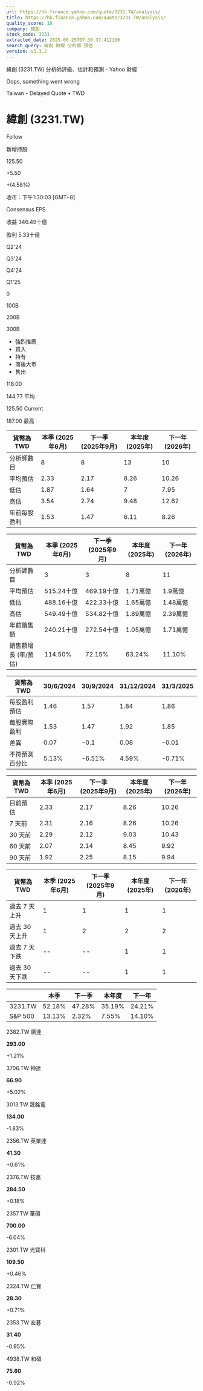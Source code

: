 ```yaml
---
url: https://hk.finance.yahoo.com/quote/3231.TW/analysis/
title: https://hk.finance.yahoo.com/quote/3231.TW/analysis/
quality_score: 10
company: 緯創
stock_code: 3231
extracted_date: 2025-06-25T07:38:37.412160
search_query: 緯創 財報 分析師 預估
version: v3.3.2
---
```


緯創 (3231.TW) 分析師評級、估計和預測 - Yahoo 財經


Oops, something went wrong

 

Taiwan - Delayed Quote • TWD 

# 緯創 (3231.TW)

Follow

 

新增持股

125.50

+5.50

+(4.58%)

收市：下午1:30:03 [GMT+8]

Consensus EPS

收益 346.49十億

盈利 5.33十億

Q2'24

Q3'24

Q4'24

Q1'25

0

100B

200B

300B

* 強烈推薦
* 買入
* 持有
* 落後大市
* 售出

118.00

144.77 平均

125.50 Current

187.00 最高

| 貨幣為TWD | 本季 (2025年6月) | 下一季 (2025年9月) | 本年度 (2025年) | 下一年 (2026年) |
| --- | --- | --- | --- | --- |
| 分析師數目 | 8 | 8 | 13 | 10 |
| 平均預估 | 2.33 | 2.17 | 8.26 | 10.26 |
| 低估 | 1.87 | 1.64 | 7 | 7.95 |
| 高估 | 3.54 | 2.74 | 9.48 | 12.62 |
| 年前每股盈利 | 1.53 | 1.47 | 6.11 | 8.26 |

| 貨幣為TWD | 本季 (2025年6月) | 下一季 (2025年9月) | 本年度 (2025年) | 下一年 (2026年) |
| --- | --- | --- | --- | --- |
| 分析師數目 | 3 | 3 | 8 | 11 |
| 平均預估 | 515.24十億 | 469.19十億 | 1.71萬億 | 1.9萬億 |
| 低估 | 488.16十億 | 422.33十億 | 1.65萬億 | 1.48萬億 |
| 高估 | 549.49十億 | 534.82十億 | 1.89萬億 | 2.39萬億 |
| 年前銷售額 | 240.21十億 | 272.54十億 | 1.05萬億 | 1.71萬億 |
| 銷售額增長 (年/預估) | 114.50% | 72.15% | 63.24% | 11.10% |

| 貨幣為TWD | 30/6/2024 | 30/9/2024 | 31/12/2024 | 31/3/2025 |
| --- | --- | --- | --- | --- |
| 每股盈利預估 | 1.46 | 1.57 | 1.84 | 1.86 |
| 每股實際盈利 | 1.53 | 1.47 | 1.92 | 1.85 |
| 差異 | 0.07 | -0.1 | 0.08 | -0.01 |
| 不符預測百分比 | 5.13% | -6.51% | 4.59% | -0.71% |

| 貨幣為TWD | 本季 (2025年6月) | 下一季 (2025年9月) | 本年度 (2025年) | 下一年 (2026年) |
| --- | --- | --- | --- | --- |
| 目前預估 | 2.33 | 2.17 | 8.26 | 10.26 |
| 7 天前 | 2.31 | 2.16 | 8.26 | 10.26 |
| 30 天前 | 2.29 | 2.12 | 9.03 | 10.43 |
| 60 天前 | 2.07 | 2.14 | 8.45 | 9.92 |
| 90 天前 | 1.92 | 2.25 | 8.15 | 9.94 |

| 貨幣為TWD | 本季 (2025年6月) | 下一季 (2025年9月) | 本年度 (2025年) | 下一年 (2026年) |
| --- | --- | --- | --- | --- |
| 過去 7 天上升 | 1 | 1 | 1 | 1 |
| 過去 30 天上升 | 1 | 2 | 2 | 2 |
| 過去 7 天下跌 | -- | -- | 1 | 1 |
| 過去 30 天下跌 | -- | -- | 1 | 1 |

|  | 本季 | 下一季 | 本年度 | 下一年 |
| --- | --- | --- | --- | --- |
| 3231.TW | 52.18% | 47.28% | 35.19% | 24.21% |
| S&P 500 | 13.13% | 2.32% | 7.55% | 14.10% |

2382.TW  廣達

**293.00**

+1.21%

3706.TW  神達

**66.90**

+5.02%

3013.TW  晟銘電

**134.00**

-1.83%

2356.TW  英業達

**41.30**

+0.61%

2376.TW  技嘉

**284.50**

+0.18%

2357.TW  華碩

**700.00**

-6.04%

2301.TW  光寶科

**109.50**

+0.46%

2324.TW  仁寶

**28.30**

+0.71%

2353.TW  宏碁

**31.40**

-0.95%

4938.TW  和碩

**75.60**

-0.92%